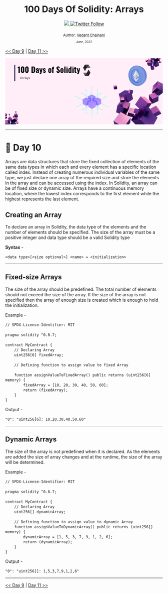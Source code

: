 <div align="center">
  <h1> 100 Days Of Solidity: Arrays</h1>
  <a class="header-badge" target="_blank" href="https://dev.to/envoy_">
  <img src="https://img.shields.io/badge/dev.to-0A0A0A?style=for-the-badge&logo=devdotto&logoColor=white">
  </a>
  <a class="header-badge" target="_blank" href="https://twitter.com/Envoy_1084">
  <img alt="Twitter Follow" src="https://img.shields.io/twitter/follow/Envoy_1084?style=social">
  </a>

<sub>Author:
<a href="https://dev.to/envoy_" target="_blank">Vedant Chainani</a><br>
<small> June, 2022</small>
</sub>
</div>

[<< Day 9](../Day%209%20-%20Decision%20Making/readme.md) | [Day 11 >>](../Day%2011%20-%20Array%20Operations/readme.md)

![Day X](./cover.png)

---

# 📔 Day 10

Arrays are data structures that store the fixed collection of elements of the same data types in which each and every element has a specific location called index. Instead of creating numerous individual variables of the same type, we just declare one array of the required size and store the elements in the array and can be accessed using the index. In Solidity, an array can be of fixed size or dynamic size. Arrays have a continuous memory location, where the lowest index corresponds to the first element while the highest represents the last element.

## Creating an Array

To declare an array in Solidity, the data type of the elements and the number of elements should be specified. The size of the array must be a positive integer and data type should be a valid Solidity type

**Syntax** -

```solidity
<data type>[<size optional>] <name> = <initialization>
```

---

## Fixed-size Arrays

The size of the array should be predefined. The total number of elements should not exceed the size of the array. If the size of the array is not specified then the array of enough size is created which is enough to hold the initialization.

Example -

```solidity
// SPDX-License-Identifier: MIT

pragma solidity ^0.8.7;

contract MyContract {
    // Declaring Array
    uint256[6] fixedArray;

    // Defining function to assign value to fixed Array

    function assignValueToFixedArray() public returns (uint256[6] memory) {
        fixedArray = [10, 20, 30, 40, 50, 60];
        return (fixedArray);
    }
}
```

Output -

```solidity
"0": "uint256[6]: 10,20,30,40,50,60"
```

---

## Dynamic Arrays

The size of the array is not predefined when it is declared. As the elements are added the size of array changes and at the runtime, the size of the array will be determined.

Example -

```solidity
// SPDX-License-Identifier: MIT

pragma solidity ^0.8.7;

contract MyContract {
    // Declaring Array
    uint256[] dynamicArray;

    // Defining function to assign value to dynamic Array
    function assignValueToDynamicArray() public returns (uint256[] memory) {
        dynamicArray = [1, 5, 3, 7, 9, 1, 2, 6];
        return (dynamicArray);
    }
}
```

Output -

```solidity
"0": "uint256[]: 1,5,3,7,9,1,2,6"
```

---

[<< Day 9](../Day%209%20-%20Decision%20Making/readme.md) | [Day 11 >>](../Day%2011%20-%20Array%20Operations/readme.md)
